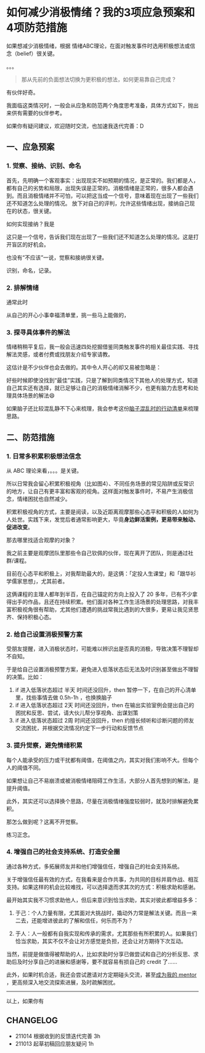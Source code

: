 # 如何减少消极情绪？我的3项应急预案和4项防范措施

如果想减少消极情绪，根据 情绪ABC理论，在面对触发事件时选用积极想法或信念（belief）很关键。

。。。

> 那从先前的负面想法切换为更积极的想法，如何更易靠自己完成？

有伙伴好奇。

我面临这类情况时，一般会从应急和防范两个角度思考准备，具体方式如下，抛出来供有需要的伙伴参考。

如果你有疑问建议，欢迎随时交流，也加速我迭代完善：D



## 一、应急预案

### 1. 觉察、接纳、识别、命名



首先，先明确一个客观事实：出现现实不如预期的情况，是正常的。我们都是人，都有自己的劣势和局限，出现失误是正常的。消极情绪是正常的，很多人都会遇到。而且消极情绪并不可怕，可以把这当成一个信号，意味着现在出现了一些我们还不知道怎么处理的情况。
放下对自己的评判，允许这些情绪出现，接纳自己现在的状态，很关键。

如何实现接纳？我是

这只是一个信号，告诉我们现在出现了一些我们还不知道怎么处理的情况。这是打开盲区的好机会。

也没有“不应该”一说，觉察和接纳很关键。



识别，命名，记录。

### 2. 排解情绪

通常此时

从自己的开心小事幸福清单里，挑一些马上能做的，

### 3. 探寻具体事件的解法

情绪稍稍平复后，我一般会迅速四处挖掘借鉴同类触发事件的相关最佳实践、寻找解法灵感，或者付费或找朋友介绍专家请教。

这估计是不少伙伴也会去做的。其中令人开心的却又易被忽略是：

好些时候即使没找到“最佳”实践，只是了解到同类情况下其他人的处理方式，知道自己其实还有选择，就已足够让自己的消极情绪消解不少，也更有脑力去思考和处理具体场景的解法😄

如果脑子还比较混乱静不下心来梳理，我会参考这份[脑子混乱时的行动清单](https://workflowy.com/s/f024199ad765/FuZn1qUSYuPn46sb)来梳理思路。

## 二、防范措施

### 1. 日常多积累积极想法信念

从 ABC 理论来看，。。。是关键。

所以日常我会留心积累积极视角（比如图4）、不同任务场景的常见陷阱或反常识的地方，让自己有更丰富和客观的视角。这样面对触发事件时，不易产生消极信念，情绪困扰也自然减少。

积累积极视角的方式，主要是阅读，以及近距离观摩那些心态平和积极的人如何为人处世。实践下来，发觉后者通常影响更大，毕竟**身边鲜活案例，更易带来触动、促进改变**。

那去哪里找适合观摩的对象？

我之前主要是观摩团队里那些令自己钦佩的伙伴，现在离开了团队，则是通过社群/课程。

目前在心态平和积极上，对我帮助最大的，是这俩：「定投人生课堂」和「跟华衫学儒家思想」，尤其前者。

这俩课程的主理人都年到半百，在自己锚定的方向上投入了 20 多年，已有不少拿得出手的作品，且还在持续积累。他们面对各种工作生活场景的处理思路，对我丰富积极视角很有帮助，尤其他们遭遇的挑战常我比遇到的大很多，更易让我见贤思齐、保持积极心态。

### 2. 给自己设置消极预警方案

受朋友提醒，进入消极状态时，可能难以辨识出是否真的消极，导致决策不理智却不自知。

于是给自己设置消极预警方案，避免进入低落状态后无法及时识别甚至做出不理智的决策。比如：

1. if 进入低落状态超过 半天 时间还没回升，then 暂停一下，在自己的开心清单里，找些事情去做 0.5h-1h ，也换换脑子
2. if 进入低落状态超过 2天 时间还没回升，then 在输出实验室例会提出自己的困扰和反思、尝试，请大伙儿帮分享视角、出谋划策   
3. if 进入低落状态超过 2周 时间还没回升，then 约擅长倾听和诊断问题的师友交流困扰，并根据交流情况约定下一步行动和反馈节点

### 3. 提升觉察，避免情绪积累

每个人能承受的压力或干扰都有阈值，在阈值之内，其实对我们影响不大。但每个人的阈值不同。

如果想让自己不易崩溃或被消极情绪阻碍工作生活，大部分人首先想到的解法，是提升阈值。


此外，其实还可以选择换个思路，尽量在消极情绪强度较弱时，就及时排解避免累积。

那怎么做到呢？这离不开觉察。

练习正念。


### 4. 增强自己的社会支持系统、打造安全圈

通过各种方式，多拓展师友并和他们增强信任，增强自己的社会支持系统。

关于增强信任最有效的方式，在我看来是合作共事，为共同的目标并肩作战、相互支持。如果这样的机会比较难找，可以选择退而求其次的方式：积极求助和感谢。

最开始其实我不习惯求助他人，但后来意识到恰当求助，其实对彼此都增益多多：

1. 于己：个人力量有限，尤其面对大挑战时，撬动外力常是解法关键。而且一来二去，还能增进彼此的了解和信任，何乐而不为？

2. 于人：人一般都有自我实现和传承的需求，尤其那些有所积累的人。如果我们恰当求助，其实不仅不会让对方感觉是负担，还会让对方期待下次互动。

当然，前提是做值得被帮助的人，比如求助时分享已做尝试和自己的分析反思、求助后及时分享自己的进展和感谢等，要不就容易有损自己的 credit 了……

此外，如果时机合适，我还会尝试邀请对方定期碰头交流，甚至[成为我的 mentor](hb_getmentors) ，更高频深入地交流探索进展，及时疏解困扰。


---

以上，如果你有



## CHANGELOG 

- 211014 根据收到的反馈迭代完善 3h
- 211013 起草初稿回应朋友疑问 1h